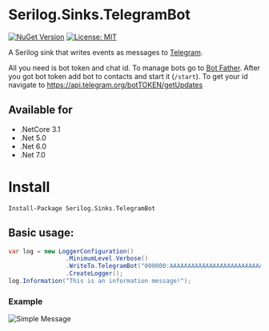 # Serilog.Sinks.TelegramBot

[![NuGet Version](https://img.shields.io/nuget/v/Serilog.Sinks.TelegramBot.svg?style=flat)](https://www.nuget.org/packages/Serilog.Sinks.TelegramBot/)
[![License: MIT](https://img.shields.io/badge/License-MIT-blue.svg)](https://raw.githubusercontent.com/Cyrus-Sushiant/Serilog.Sinks.TelegramBot/master/LICENSE)

A Serilog sink that writes events as messages to [Telegram](https://telegram.org/).

All you need is bot token and chat id. To manage bots go to [Bot Father](https://telegram.me/botfather). After you got bot token add bot to contacts and start it (`/start`). To get your id navigate to https://api.telegram.org/botTOKEN/getUpdates

## Available for
* .NetCore 3.1
* .Net 5.0
* .Net 6.0
* .Net 7.0

# Install
```
Install-Package Serilog.Sinks.TelegramBot
```

## Basic usage:
```csharp
var log = new LoggerConfiguration()
                .MinimumLevel.Verbose()
                .WriteTo.TelegramBot("000000:AAAAAAAAAAAAAAAAAAAAAAAAAAAAAAAAAAAAA", "000000")
                .CreateLogger();
log.Information("This is an information message!");
```

### Example

![Simple Message](/assets/example.png)
